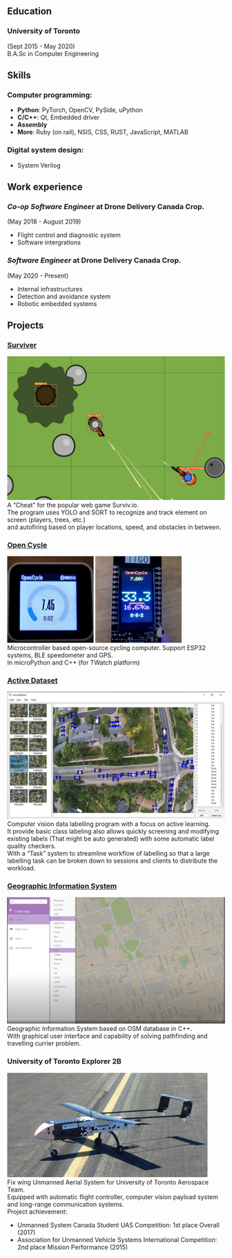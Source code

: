 ## Education
### University of Toronto
(Sept 2015 - May 2020) \
B.A.Sc in Computer Engineering

## Skills
### Computer programming:
- **Python**: PyTorch, OpenCV, PySide, uPython
- **C/C++**: Qt, Embedded driver
- **Assembly**
- **More**: Ruby (on rail), NSIS, CSS, RUST, JavaScript, MATLAB

### Digital system design:
- System Verilog

## Work experience
### *Co-op Software Engineer* at Drone Delivery Canada Crop.
(May 2018 - August 2019)
- Flight control and diagnostic system
- Software intergrations

### *Software Engineer* at Drone Delivery Canada Crop.
(May 2020 - Present)
- Internal infrastructures
- Detection and avoidance system
- Robotic embedded systems

## Projects
### [Surviver](https://github.com/KevinUTAT/surviver_dot_IO)
![](res/Sur.png)\
A “Cheat” for the popular web game Surviv.io. \
The program uses YOLO and SORT to recognize and track element on screen (players, trees, etc.) \
and autofiring based on player locations, speed, and obstacles in between.

### [Open Cycle](https://github.com/KevinUTAT/OpenCycle)
![](res/OCadr.png) ![](res/OCmpy.png)\
Microcontroller based open-source cycling computer. Support ESP32 systems,
BLE speedometer and GPS. \
In microPython and C++ (for TWatch platform)

### [Active Dataset](https://github.com/KevinUTAT/active_data_set)
![](res/ADS.png)\
Computer vision data labelling program with a focus on active learning. \
It provide basic class labeling also allows quickly screening and modifying existing labels (That might be auto generated) with some automatic label quality checkers.\
With a “Task” system to streamline workflow of labelling so that a large labelling task can be broken down to sessions and clients to distribute the workload.

### [Geographic Information System](https://www.youtube.com/watch?v=L7z_F1HgqtQ&ab_channel=KevinXu)
![](res/297.png)
Geographic Information System based on OSM database in C++. \
With graphical user interface and capability of solving pathfinding and travelling currier problem.

### University of Toronto Explorer 2B
![](res/utx.png) \
Fix wing Unmanned Aerial System for University of Toronto Aerospace Team. \
Equipped with automatic flight controller, computer vision payload system and long-range communication systems. \
Project achievement:
- Unmanned System Canada Student UAS Competition: 1st place Overall (2017)
- Association for Unmanned Vehicle Systems International Competition: 2nd place Mission Performance (2015)

